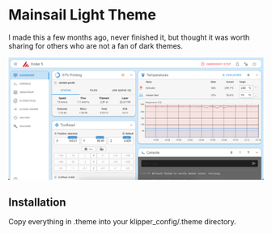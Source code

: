 # Mainsail Light Theme

I made this a few months ago, never finished it, but thought it was worth sharing for others who are not a fan of dark themes.

![Light theme screenshot](./light_theme.png)

## Installation
Copy everything in .theme into your klipper_config/.theme directory.
